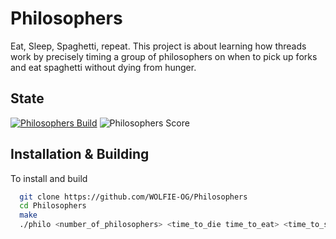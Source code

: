 # Philosophers

Eat, Sleep, Spaghetti, repeat. This project is about learning how threads work by precisely timing a group of philosophers on when to pick up forks and eat spaghetti without dying from hunger. 

## State

[![Philosophers Build](https://img.shields.io/github/actions/workflow/status/WOLFIE-OG/Philosophers/makefile.yml?style=for-the-badge)](https://github.com/WOLFIE-OG/Philosophers/actions/workflows/makefile.yml) ![Philosophers Score](https://img.shields.io/badge/Score-Na-grey?style=for-the-badge)

## Installation & Building

To install and build

```bash
  git clone https://github.com/WOLFIE-OG/Philosophers
  cd Philosophers
  make
  ./philo <number_of_philosophers> <time_to_die time_to_eat> <time_to_sleep> [number_of_times_each_philosopher_must_eat]
```
    

